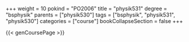 +++
weight = 10
pokind = "PO2006"
title = "physik531"
degree = "bsphysik"
parents = ["physik530"]
tags = ["bsphysik", "physik531", "physik530"]
categories = ["course"]
bookCollapseSection = false
+++

{{< genCoursePage >}}
